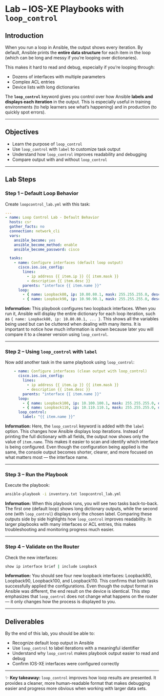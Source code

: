 # Lab – IOS-XE Playbooks with `loop_control`

## Introduction

When you run a loop in Ansible, the output shows every iteration. By default, Ansible prints the **entire data structure** for each item in the loop (which can be long and messy if you’re looping over dictionaries).

This makes it hard to read and debug, especially if you’re looping through:

* Dozens of interfaces with multiple parameters
* Complex ACL entries
* Device lists with long dictionaries

The **`loop_control`** keyword gives you control over how Ansible **labels and displays each iteration** in the output. This is especially useful in training environments (to help learners see what’s happening) and in production (to quickly spot errors).

---

## Objectives

* Learn the purpose of `loop_control`
* Use `loop_control` with `label` to customize task output
* Understand how `loop_control` improves readability and debugging
* Compare output with and without `loop_control`

---

## Lab Steps

### Step 1 – Default Loop Behavior

Create `loopcontrol_lab.yml` with this task:

```yaml
---
- name: Loop Control Lab - Default Behavior
  hosts: csr
  gather_facts: no
  connection: network_cli
  vars:
    ansible_become: yes
    ansible_become_method: enable
    ansible_become_password: cisco

  tasks:
    - name: Configure interfaces (default loop output)
      cisco.ios.ios_config:
        lines:
          - ip address {{ item.ip }} {{ item.mask }}
          - description {{ item.desc }}
        parents: "interface {{ item.name }}"
      loop:
        - { name: Loopback80, ip: 10.80.80.1, mask: 255.255.255.0, desc: "Configured with default loop" }
        - { name: Loopback90, ip: 10.90.90.1, mask: 255.255.255.0, desc: "Configured with default loop" }
```

**Information:**
This playbook configures two loopback interfaces. When you run it, Ansible will display the entire dictionary for each loop iteration, such as `{ name: Loopback80, ip: 10.80.80.1, ... }`. This shows all the variables being used but can be cluttered when dealing with many items. It is important to notice how much information is shown because later you will compare it to a cleaner version using `loop_control`.

---

### Step 2 – Using `loop_control` with `label`

Now add another task in the same playbook using `loop_control`:

```yaml
    - name: Configure interfaces (clean output with loop_control)
      cisco.ios.ios_config:
        lines:
          - ip address {{ item.ip }} {{ item.mask }}
          - description {{ item.desc }}
        parents: "interface {{ item.name }}"
      loop:
        - { name: Loopback100, ip: 10.100.100.1, mask: 255.255.255.0, desc: "Configured with loop_control" }
        - { name: Loopback110, ip: 10.110.110.1, mask: 255.255.255.0, desc: "Configured with loop_control" }
      loop_control:
        label: "{{ item.name }}"
```

**Information:**
Here, the `loop_control` keyword is added with the `label` option. This changes how Ansible displays loop iterations. Instead of printing the full dictionary with all fields, the output now shows only the value of `item.name`. This makes it easier to scan and identify which interface is being configured. Even though the configuration being applied is the same, the console output becomes shorter, clearer, and more focused on what matters most — the interface name.

---

### Step 3 – Run the Playbook

Execute the playbook:

```bash
ansible-playbook -i inventory.txt loopcontrol_lab.yml
```

**Information:**
When this playbook runs, you will see two tasks back-to-back. The first one (default loop) shows long dictionary outputs, while the second one (with `loop_control`) displays only the chosen label. Comparing these outputs side by side highlights how `loop_control` improves readability. In larger playbooks with many interfaces or ACL entries, this makes troubleshooting and monitoring progress much easier.

---

### Step 4 – Validate on the Router

Check the new interfaces:

```bash
show ip interface brief | include Loopback
```

**Information:**
You should see four new loopback interfaces: Loopback80, Loopback90, Loopback100, and Loopback110. This confirms that both tasks successfully applied the configurations. Even though the output format in Ansible was different, the end result on the device is identical. This step emphasizes that `loop_control` does not change what happens on the router — it only changes how the process is displayed to you.

---

## Deliverables

By the end of this lab, you should be able to:

* Recognize default loop output in Ansible
* Use `loop_control` to label iterations with a meaningful identifier
* Understand why `loop_control` makes playbook output easier to read and debug
* Confirm IOS-XE interfaces were configured correctly

---

✨ **Key takeaway:** `loop_control` improves how loop results are presented. It provides a cleaner, more human-readable format that makes debugging easier and progress more obvious when working with larger data sets.
